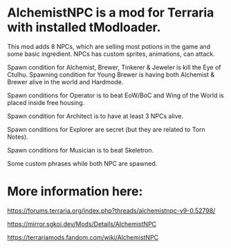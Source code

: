 # AlchemistNPC is a mod for Terraria with installed tModloader. 

This mod adds 8 NPCs, which are selling most potions in the game and some basic ingredient. NPCs has custom sprites, animations, can attack.

Spawn condition for Alchemist, Brewer, Tinkerer & Jeweler is kill the Eye of Ctulhu. Spawning condition for Young Brewer is having both Alchemist & Brewer alive in the world and Hardmode.

Spawn conditions for Operator is to beat EoW/BoC and Wing of the World is placed inside free housing.

Spawn condition for Architect is to have at least 3 NPCs alive.

Spawn conditions for Explorer are secret (but they are related to Torn Notes).

Spawn conditions for Musician is to beat Skeletron.

Some custom phrases while both NPC are spawned.

# More information here:

https://forums.terraria.org/index.php?threads/alchemistnpc-v9-0.52798/

https://mirror.sgkoi.dev/Mods/Details/AlchemistNPC

https://terrariamods.fandom.com/wiki/AlchemistNPC

